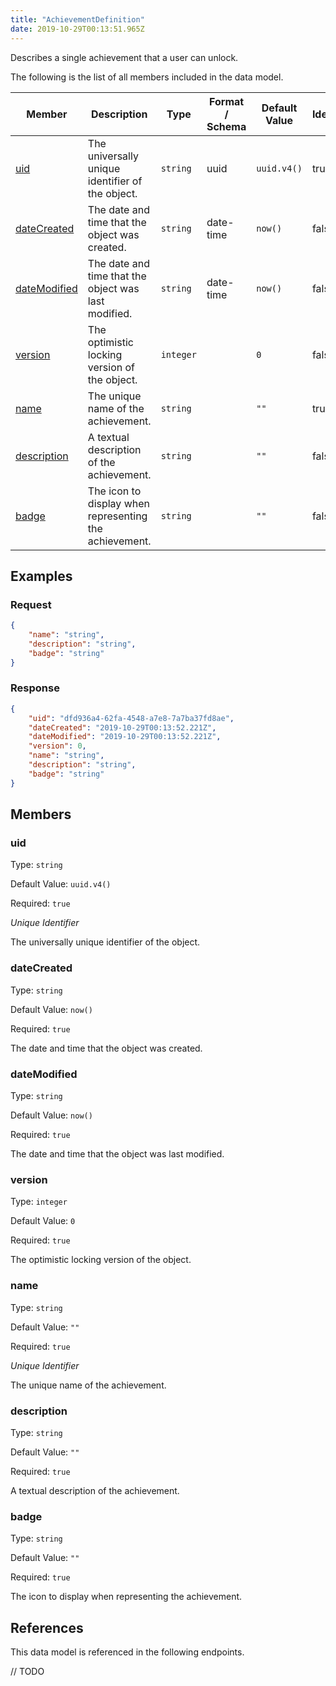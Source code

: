 ```yaml
---
title: "AchievementDefinition"
date: 2019-10-29T00:13:51.965Z
---
```


Describes a single achievement that a user can unlock.

The following is the list of all members included in the data model.

| Member            | Description                         | Type | Format / Schema | Default Value | Identifier | Unique | Required |
| ----------------- | ----------------------------------- | ---- | ------ | ------------- | ---------- | ------ | -------- |
| [uid](#uid) | The universally unique identifier of the object. | `string` | uuid | `uuid.v4()` | true | true | true |
| [dateCreated](#dateCreated) | The date and time that the object was created. | `string` | date-time | `now()` | false | false | true |
| [dateModified](#dateModified) | The date and time that the object was last modified. | `string` | date-time | `now()` | false | false | true |
| [version](#version) | The optimistic locking version of the object. | `integer` |  | `0` | false | false | true |
| [name](#name) | The unique name of the achievement. | `string` |  | `""` | true | true | true |
| [description](#description) | A textual description of the achievement. | `string` |  | `""` | false | false | true |
| [badge](#badge) | The icon to display when representing the achievement. | `string` |  | `""` | false | false | true |

## Examples
### Request

```json
{
    "name": "string",
    "description": "string",
    "badge": "string"
}
```

### Response

```json
{
    "uid": "dfd936a4-62fa-4548-a7e8-7a7ba37fd8ae",
    "dateCreated": "2019-10-29T00:13:52.221Z",
    "dateModified": "2019-10-29T00:13:52.221Z",
    "version": 0,
    "name": "string",
    "description": "string",
    "badge": "string"
}
```


## Members

### uid

Type: `string`

Default Value: `uuid.v4()`

Required: `true`

*Unique* *Identifier*

The universally unique identifier of the object.

### dateCreated

Type: `string`

Default Value: `now()`

Required: `true`

The date and time that the object was created.

### dateModified

Type: `string`

Default Value: `now()`

Required: `true`

The date and time that the object was last modified.

### version

Type: `integer`

Default Value: `0`

Required: `true`

The optimistic locking version of the object.

### name

Type: `string`

Default Value: `""`

Required: `true`

*Unique* *Identifier*

The unique name of the achievement.

### description

Type: `string`

Default Value: `""`

Required: `true`

A textual description of the achievement.

### badge

Type: `string`

Default Value: `""`

Required: `true`

The icon to display when representing the achievement.

## References

This data model is referenced in the following endpoints.

// TODO